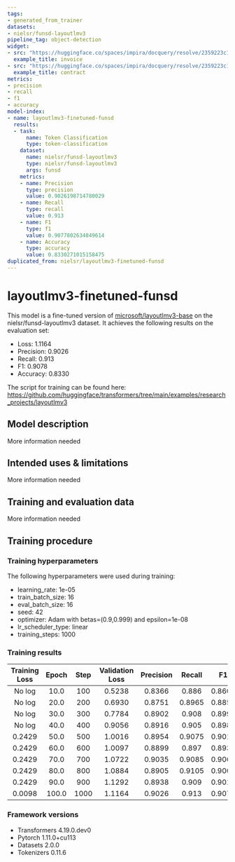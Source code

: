 ```yaml
---
tags:
- generated_from_trainer
datasets:
- nielsr/funsd-layoutlmv3
pipeline_tag: object-detection
widget:
- src: "https://huggingface.co/spaces/impira/docquery/resolve/2359223c1837a7587402bda0f2643382a6eefeab/invoice.png"
  example_title: invoice
- src: "https://huggingface.co/spaces/impira/docquery/resolve/2359223c1837a7587402bda0f2643382a6eefeab/contract.jpeg"
  example_title: contract
metrics:
- precision
- recall
- f1
- accuracy
model-index:
- name: layoutlmv3-finetuned-funsd
  results:
  - task:
      name: Token Classification
      type: token-classification
    dataset:
      name: nielsr/funsd-layoutlmv3
      type: nielsr/funsd-layoutlmv3
      args: funsd
    metrics:
    - name: Precision
      type: precision
      value: 0.9026198714780029
    - name: Recall
      type: recall
      value: 0.913
    - name: F1
      type: f1
      value: 0.9077802634849614
    - name: Accuracy
      type: accuracy
      value: 0.8330271015158475
duplicated_from: nielsr/layoutlmv3-finetuned-funsd
---
```


<!-- This model card has been generated automatically according to the information the Trainer had access to. You
should probably proofread and complete it, then remove this comment. -->

# layoutlmv3-finetuned-funsd

This model is a fine-tuned version of [microsoft/layoutlmv3-base](https://huggingface.co/microsoft/layoutlmv3-base) on the nielsr/funsd-layoutlmv3 dataset.
It achieves the following results on the evaluation set:
- Loss: 1.1164
- Precision: 0.9026
- Recall: 0.913
- F1: 0.9078
- Accuracy: 0.8330

The script for training can be found here: https://github.com/huggingface/transformers/tree/main/examples/research_projects/layoutlmv3

## Model description

More information needed

## Intended uses & limitations

More information needed

## Training and evaluation data

More information needed

## Training procedure

### Training hyperparameters

The following hyperparameters were used during training:
- learning_rate: 1e-05
- train_batch_size: 16
- eval_batch_size: 16
- seed: 42
- optimizer: Adam with betas=(0.9,0.999) and epsilon=1e-08
- lr_scheduler_type: linear
- training_steps: 1000

### Training results

| Training Loss | Epoch | Step | Validation Loss | Precision | Recall | F1     | Accuracy |
|:-------------:|:-----:|:----:|:---------------:|:---------:|:------:|:------:|:--------:|
| No log        | 10.0  | 100  | 0.5238          | 0.8366    | 0.886  | 0.8606 | 0.8410   |
| No log        | 20.0  | 200  | 0.6930          | 0.8751    | 0.8965 | 0.8857 | 0.8322   |
| No log        | 30.0  | 300  | 0.7784          | 0.8902    | 0.908  | 0.8990 | 0.8414   |
| No log        | 40.0  | 400  | 0.9056          | 0.8916    | 0.905  | 0.8983 | 0.8364   |
| 0.2429        | 50.0  | 500  | 1.0016          | 0.8954    | 0.9075 | 0.9014 | 0.8298   |
| 0.2429        | 60.0  | 600  | 1.0097          | 0.8899    | 0.897  | 0.8934 | 0.8294   |
| 0.2429        | 70.0  | 700  | 1.0722          | 0.9035    | 0.9085 | 0.9060 | 0.8315   |
| 0.2429        | 80.0  | 800  | 1.0884          | 0.8905    | 0.9105 | 0.9004 | 0.8269   |
| 0.2429        | 90.0  | 900  | 1.1292          | 0.8938    | 0.909  | 0.9013 | 0.8279   |
| 0.0098        | 100.0 | 1000 | 1.1164          | 0.9026    | 0.913  | 0.9078 | 0.8330   |


### Framework versions

- Transformers 4.19.0.dev0
- Pytorch 1.11.0+cu113
- Datasets 2.0.0
- Tokenizers 0.11.6
